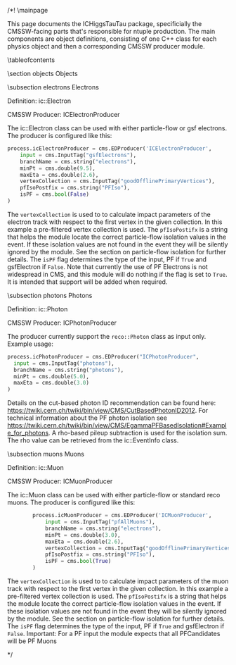 /*! \mainpage

This page documents the ICHiggsTauTau package, specificially the CMSSW-facing parts that's
responsible for ntuple production. The main components are object definitions, consisting of
one C++ class for each physics object and then a corresponding CMSSW producer module. 


\tableofcontents

\section objects Objects

\subsection electrons Electrons

Definition: ic::Electron

CMSSW Producer: ICElectronProducer

The ic::Electron class can be used with either particle-flow or gsf electrons.
The producer is configured like this:

~~~~~~~~~~~~~py
process.icElectronProducer = cms.EDProducer('ICElectronProducer',
    input = cms.InputTag("gsfElectrons"),
    branchName = cms.string("electrons"),
    minPt = cms.double(9.5),
    maxEta = cms.double(2.6),
    vertexCollection = cms.InputTag("goodOfflinePrimaryVertices"),
    pfIsoPostfix = cms.string("PFIso"),
    isPF = cms.bool(False)
)
~~~~~~~~~~~~~

The `vertexCollection` is used to to calculate impact parameters of the electron 
track with respect to the first vertex in the given collection.  In this example
a pre-filtered vertex collection is used. The `pfIsoPostifx` is a string that helps
the module locate the correct particle-flow isolation values in the event.  If
these isolation values are not found in the event they will be silently ignored by
the module. See the section on particle-flow isolation for further details.
The `isPF` flag determines the type of the input, PF if `True` and 
gsfElectron if `False`.  Note that currently the use of PF Electrons is not widespread
in CMS, and this module will do nothing if the flag is set to `True`.  It is intended
that support will be added when required.

\subsection photons Photons

Definition: ic::Photon

CMSSW Producer: ICPhotonProducer

The producer currently support the `reco::Photon` class as input only. Example usage:

~~~~~~~~~~~~~py
process.icPhotonProducer = cms.EDProducer("ICPhotonProducer",
  input = cms.InputTag("photons"),
  branchName = cms.string("photons"),
  minPt = cms.double(5.0),
  maxEta = cms.double(3.0)
)
~~~~~~~~~~~~~

Details on the cut-based photon ID recommendation can be found here: https://twiki.cern.ch/twiki/bin/view/CMS/CutBasedPhotonID2012.
For technical information about the PF photon isolation see https://twiki.cern.ch/twiki/bin/view/CMS/EgammaPFBasedIsolation#Example_for_photons.
A rho-based pileup subtraction is used for the isolation sum.  The rho value can be retrieved from the ic::EventInfo class.


\subsection muons Muons

Definition: ic::Muon

CMSSW Producer: ICMuonProducer

The ic::Muon class can be used with either particle-flow or standard reco muons.
The producer is configured like this:

~~~~~~~~~~~~~py
		process.icMuonProducer = cms.EDProducer('ICMuonProducer',
		    input = cms.InputTag("pfAllMuons"),
		    branchName = cms.string("electrons"),
		    minPt = cms.double(3.0),
		    maxEta = cms.double(2.6),
		    vertexCollection = cms.InputTag("goodOfflinePrimaryVertices"),
		    pfIsoPostfix = cms.string("PFIso"),
		    isPF = cms.bool(True)
		)
~~~~~~~~~~~~~

The `vertexCollection` is used to to calculate impact parameters of the muon 
track with respect to the first vertex in the given collection.  In this example
a pre-filtered vertex collection is used. The `pfIsoPostifx` is a string that helps
the module locate the correct particle-flow isolation values in the event.  If
these isolation values are not found in the event they will be silently ignored by
the module. See the section on particle-flow isolation for further details.
The `isPF` flag determines the type of the input, PF if `True` and 
gsfElectron if `False`. Important:  For a PF input the module expects that all
PFCandidates will be PF Muons


*/
